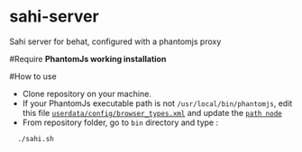 # sahi-server
Sahi server for behat, configured with a phantomjs proxy

#Require 
__PhantomJs working installation__

#How to use
 + Clone repository on your machine.
 + If your PhantomJs executable path is not `/usr/local/bin/phantomjs`, edit this file [`userdata/config/browser_types.xml`](https://github.com/yoanm/sahi-server/blob/master/userdata/config/browser_types.xml) and update the [`path node`](https://github.com/yoanm/sahi-server/blob/master/userdata/config/browser_types.xml#L6)
 + From repository folder, go to `bin` directory and type : 
```shell
  ./sahi.sh
```
